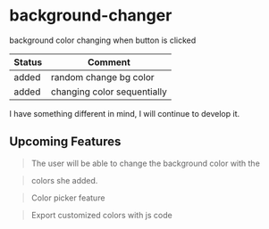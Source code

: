 # background-changer
background color changing when button is clicked

| Status | Comment |
| ------ | ------ |
| added | random change bg color |
| added | changing color sequentially |

I have something different in mind, I will continue to develop it.

## Upcoming Features

>The user will be able to change the background color with the

>colors she added.

>Color picker feature

>Export customized colors with js code

